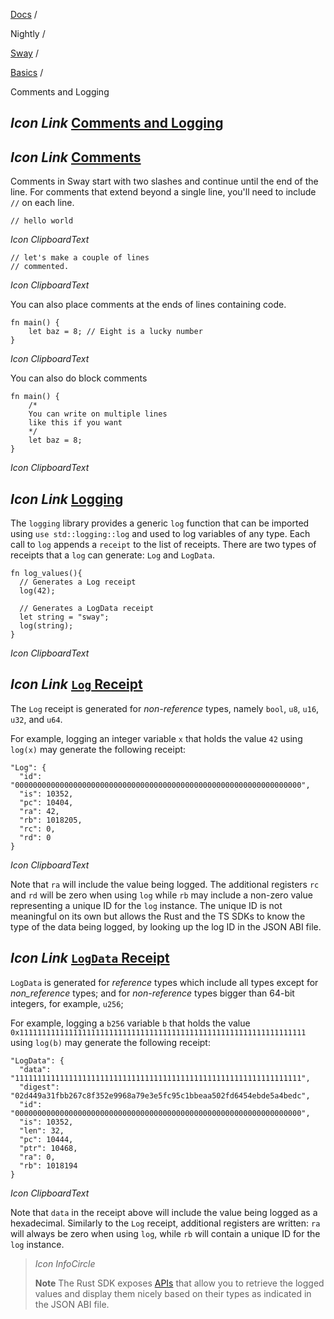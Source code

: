 [Docs](https://docs.fuel.network/) /

Nightly  /

[Sway](https://docs.fuel.network/docs/nightly/sway/) /

[Basics](https://docs.fuel.network/docs/nightly/sway/basics/) /

Comments and Logging

## _Icon Link_ [Comments and Logging](https://docs.fuel.network/docs/nightly/sway/basics/comments_and_logging/\#comments-and-logging)

## _Icon Link_ [Comments](https://docs.fuel.network/docs/nightly/sway/basics/comments_and_logging/\#comments)

Comments in Sway start with two slashes and continue until the end of the line. For comments that extend beyond a single line, you'll need to include `//` on each line.

```fuel_Box fuel_Box-idXKMmm-css
// hello world
```

_Icon ClipboardText_

```fuel_Box fuel_Box-idXKMmm-css
// let's make a couple of lines
// commented.
```

_Icon ClipboardText_

You can also place comments at the ends of lines containing code.

```fuel_Box fuel_Box-idXKMmm-css
fn main() {
    let baz = 8; // Eight is a lucky number
}
```

_Icon ClipboardText_

You can also do block comments

```fuel_Box fuel_Box-idXKMmm-css
fn main() {
    /*
    You can write on multiple lines
    like this if you want
    */
    let baz = 8;
}
```

_Icon ClipboardText_

## _Icon Link_ [Logging](https://docs.fuel.network/docs/nightly/sway/basics/comments_and_logging/\#logging)

The `logging` library provides a generic `log` function that can be imported using `use std::logging::log` and used to log variables of any type. Each call to `log` appends a `receipt` to the list of receipts. There are two types of receipts that a `log` can generate: `Log` and `LogData`.

```fuel_Box fuel_Box-idXKMmm-css
fn log_values(){
  // Generates a Log receipt
  log(42);

  // Generates a LogData receipt
  let string = "sway";
  log(string);
}
```

_Icon ClipboardText_

## _Icon Link_ [`Log` Receipt](https://docs.fuel.network/docs/nightly/sway/basics/comments_and_logging/\#log-receipt)

The `Log` receipt is generated for _non-reference_ types, namely `bool`, `u8`, `u16`, `u32`, and `u64`.

For example, logging an integer variable `x` that holds the value `42` using `log(x)` may generate the following receipt:

```fuel_Box fuel_Box-idXKMmm-css
"Log": {
  "id": "0000000000000000000000000000000000000000000000000000000000000000",
  "is": 10352,
  "pc": 10404,
  "ra": 42,
  "rb": 1018205,
  "rc": 0,
  "rd": 0
}
```

_Icon ClipboardText_

Note that `ra` will include the value being logged. The additional registers `rc` and `rd` will be zero when using `log` while `rb` may include a non-zero value representing a unique ID for the `log` instance. The unique ID is not meaningful on its own but allows the Rust and the TS SDKs to know the type of the data being logged, by looking up the log ID in the JSON ABI file.

## _Icon Link_ [`LogData` Receipt](https://docs.fuel.network/docs/nightly/sway/basics/comments_and_logging/\#logdata-receipt)

`LogData` is generated for _reference_ types which include all types except for _non\_reference_ types; and for _non-reference_ types bigger than 64-bit integers, for example, `u256`;

For example, logging a `b256` variable `b` that holds the value `0x1111111111111111111111111111111111111111111111111111111111111111` using `log(b)` may generate the following receipt:

```fuel_Box fuel_Box-idXKMmm-css
"LogData": {
  "data": "1111111111111111111111111111111111111111111111111111111111111111",
  "digest": "02d449a31fbb267c8f352e9968a79e3e5fc95c1bbeaa502fd6454ebde5a4bedc",
  "id": "0000000000000000000000000000000000000000000000000000000000000000",
  "is": 10352,
  "len": 32,
  "pc": 10444,
  "ptr": 10468,
  "ra": 0,
  "rb": 1018194
}
```

_Icon ClipboardText_

Note that `data` in the receipt above will include the value being logged as a hexadecimal. Similarly to the `Log` receipt, additional registers are written: `ra` will always be zero when using `log`, while `rb` will contain a unique ID for the `log` instance.

> _Icon InfoCircle_
>
> **Note**
> The Rust SDK exposes [APIs](https://docs.fuel.network/docs/nightly/fuels-rs/calling-contracts/logs/#logs) that allow you to retrieve the logged values and display them nicely based on their types as indicated in the JSON ABI file.